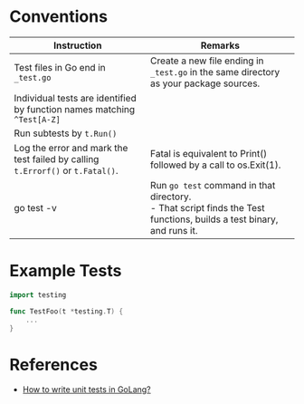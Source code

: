 # Conventions

| Instruction                                                                    | Remarks                                                                                                                 |
|--------------------------------------------------------------------------------|-------------------------------------------------------------------------------------------------------------------------|
| Test files in Go end in `_test.go`                                             | Create a new file ending in `_test.go` in the same directory as your package sources.                                   |
| Individual tests are identified by function names matching `^Test[A-Z]`        |                                                                                                                         |
| Run subtests by `t.Run()`                                                      |                                                                                                                         |
| Log the error and mark the test failed by calling `t.Errorf()` or `t.Fatal()`. | Fatal is equivalent to Print() followed by a call to os.Exit(1).                                                        |
| go test -v                                                                     | Run `go test` command in that directory.<br/>- That script finds the Test functions, builds a test binary, and runs it. |

# Example Tests

````go
import testing

func TestFoo(t *testing.T) {
    ...
}
````

# References
- [How to write unit tests in GoLang?](https://blog.alexellis.io/golang-writing-unit-tests/)